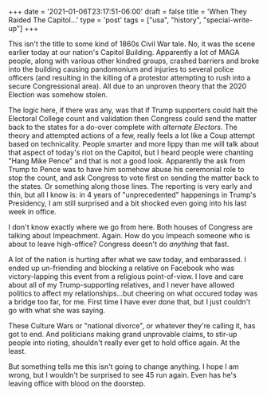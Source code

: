 +++
date = '2021-01-06T23:17:51-06:00'
draft = false
title = 'When They Raided The Capitol...'
type = 'post'
tags = ["usa", "history", "special-write-up"]
+++

This isn't the title to some kind of 1860s Civil War tale.  No, it was the scene earlier today at our nation's Capitol Building.  Apparently a lot of MAGA people, along with various other kindred groups, crashed barriers and broke into the building causing pandomonium and injuries to several police officers (and resulting in the killing of a protestor attempting to rush into a secure Congressional area). All due to an unproven theory that the 2020 Election was somehow stolen. <br /> 

The logic here, if there was any, was that if Trump supporters could halt the Electoral College count and validation then Congress could send the matter back to the states for a do-over complete with <i>alternate Electors</i>.  The theory and attempted actions of a few, really feels a lot like a Coup attempt based on technicality. People smarter and more lippy than me will talk about that aspect of today's riot on the Capitol, but I heard people were chanting "Hang Mike Pence" and that is not a good look.  Apparently the ask from Trump to Pence was to have him somehow abuse his ceremonial role to stop the count, and ask Congress to vote first on sending the matter back to the states.  Or something along those lines.  The reporting is very early and thin, but all I know is: in 4 years of "unprecedented" happenings in Trump's Presidency, I am still surprised and a bit shocked even going into his last week in office.<br /> 

I don't know exactly where we go from here.  Both houses of Congress are talking about Impeachment.  Again.  How do you Impeach someone who is about to leave high-office?  Congress doesn't do <i>anything</i> that fast.  <br />

A lot of the nation is hurting after what we saw today, and embarassed.  I ended up un-friending and blocking a relative on Facebook who was victory-lapping this event from a religious point-of-view.  I love and care about all of my Trump-supporting relatives, and I never have allowed politics to affect my relationships...but cheering on what occured today was a bridge too far, for me.  First time I have ever done that, but I just couldn't go with what she was saying.<br />

These Culture Wars or "national divorce", or whatever they're calling it, has got to end.  And politicians making grand unprovable claims, to stir-up people into rioting, shouldn't really ever get to hold office again.  At the least.<br />

But something tells me this isn't going to change anything.  I hope I am wrong, but I wouldn't be surprised to see 45 run again.  Even has he's leaving office with blood on the doorstep.